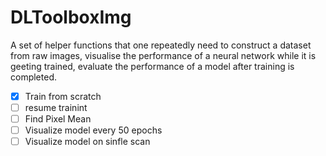 # DLToolboxImg
A set of helper functions that one repeatedly need to construct a dataset from raw images, visualise the performance of a neural network while it is geeting trained, evaluate the performance of a model after training is completed. 


* [X] Train from scratch
* [ ] resume trainint
* [ ] Find Pixel Mean
* [ ] Visualize model every 50 epochs
* [ ] Visualize model on sinfle scan
